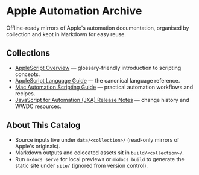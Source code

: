 # Apple Automation Archive

Offline-ready mirrors of Apple's automation documentation, organised by collection and kept in Markdown for easy reuse.

## Collections

- [AppleScript Overview](applescript-overview/AppleScriptX.md) — glossary-friendly introduction to scripting concepts.
- [AppleScript Language Guide](applescript-language-guide/introduction/ASLR_intro.md) — the canonical language reference.
- [Mac Automation Scripting Guide](mac-automation-scripting-guide/index.md) — practical automation workflows and recipes.
- [JavaScript for Automation (JXA) Release Notes](jxa-release-notes/Articles/Introduction.md) — change history and WWDC resources.

## About This Catalog

- Source inputs live under `data/<collection>/` (read-only mirrors of Apple's originals).
- Markdown outputs and colocated assets sit in `build/<collection>/`.
- Run `mkdocs serve` for local previews or `mkdocs build` to generate the static site under `site/` (ignored from version control).
